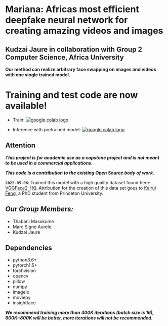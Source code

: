# Mariana: Africas most efficient deepfake neural network for creating amazing videos and images
## Kudzai Jaure in collaboration with Group 2 Computer Science, Africa University

**Our method can realize **arbitrary face swapping** on images and videos with **one single trained model**.**

# Training and test code are now available!
- Train: [ <a href="https://colab.research.google.com/github/kudzaijaure-dot/Mariana/blob/main/train.ipynb"><img src="https://colab.research.google.com/assets/colab-badge.svg" alt="google colab logo"></a>](https://colab.research.google.com/github/neuralchen/SimSwap/blob/main/train.ipynb) 

- Inference with pretrained model:   [ <a href="https://colab.research.google.com/github/kudzaijaure-dot/Mariana/blob/main/Mariana%20colab.ipynb"><img src="https://colab.research.google.com/assets/colab-badge.svg" alt="google colab logo"></a>](https://colab.research.google.com/github/neuralchen/SimSwap/blob/main/train.ipynb)


## Attention
***This project is for academic use as a capstone project and is not meant to be used in a commercial applications.***

***This code is a contribution to the existing Open Source body of work.***


**`2022-05-06`**: 
Trained this model with a high quality dataset found here: [VGGFace2-HQ](https://drive.google.com/drive/folders/1ZHy7jrd6cGb2lUa4qYugXe41G_Ef9Ibw?usp=sharing). Attribution for the creation of this data set goes to [Kairui Feng](https://scholar.google.com.hk/citations?user=4N5hE8YAAAAJ&hl=zh-CN), a PhD student from Princeton University.

## ***Our Group Members:***
- Thabani Masukume
- Marc Signe Aurele
- Kudzai Jaure

## Dependencies
- python3.6+
- pytorch1.5+
- torchvision
- opencv
- pillow
- numpy
- imageio
- moviepy
- insightface


***We recommend training more than 400K iterations (batch size is 16), 600K~800K will be better, more iterations will not be recommended.***

